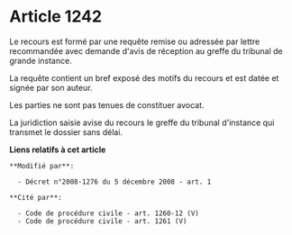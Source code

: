 # Article 1242

Le recours est formé par une requête remise ou adressée par lettre recommandée avec demande d'avis de réception au greffe du
tribunal de grande instance. 

La requête contient un bref exposé des motifs du recours et est datée et signée par son auteur. 

Les parties ne sont pas tenues de constituer avocat. 

La juridiction saisie avise du recours le greffe du tribunal d'instance qui transmet le dossier sans délai.

**Liens relatifs à cet article**

	**Modifié par**:

	  - Décret n°2008-1276 du 5 décembre 2008 - art. 1

	**Cité par**:

	  - Code de procédure civile - art. 1260-12 (V)
	  - Code de procédure civile - art. 1261 (V)
